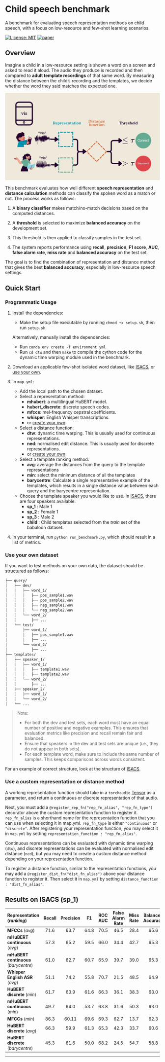 # Child speech benchmark
A benchmark for evaluating speech representation methods on child speech, with a focus on low-resource and few-shot learning scenarios.

[![License: MIT](https://img.shields.io/badge/License-MIT-blue.svg)](LICENSE)
[![paper](https://img.shields.io/badge/Paper-arXiv-red.svg)](https://arxiv.org/abs/2507.12217)

## Overview

Imagine a child in a low-resource setting is shown a word on a screen and asked to read it aloud. The audio they produce is recorded and then compared to **adult template recordings** of that same word. By measuring the distance between the child’s recording and the templates, we decide whether the word they said matches the expected one.

![Few-shot paper example](fig/system.png)

This benchmark evaluates how well different **speech representation** and **distance calculation** methods can classify the spoken word as a match or not. The process works as follows:

1. A **binary classifier** makes match/no-match decisions based on the computed distances.

2. A **threshold** is selected to maximize **balanced accuracy** on the development set.

3. This threshold is then applied to classify samples in the test set.

4. The system reports performance using **recall**, **precision**, **F1 score**, **AUC**, **false alarm rate**, **miss rate** and **balanced accuracy** on the test set.

The goal is to find the combination of representation and distance method that gives the best **balanced accuracy**, especially in low-resource speech settings.

## Quick Start
### Programmatic Usage

1. Install the dependencies:

    - Make the setup file executable by running ``chmod +x setup.sh``, then run ``setup.sh``.

    Alternatively, manually install the dependencies:
    - Run ``conda env create -f environment.yml``
    - Run ``cd dtw`` and then ``make`` to compile the cython code for the dynamic time warping module used in the benchmark.


2. Download an applicable few-shot isolated word dataset, like [ISACS](https://reubix29.github.io/isolated-afrikaans-child-speech/), or [use your own](#use-your-own-dataset).

3. In `map.yml`:
    - Add the local path to the chosen dataset.
    - Select a representation method:
        - **mhubert**: a multilingual HuBERT model.
        - **hubert_discrete**: discrete speech codes.
        - **mfccs**: mel-frequency cepstral coefficients.
        - **whisper**: English Whisper transcriptions.
        - or [create your own](#test-a-custom-representation-or-distance-method)
    - Select a distance function:
        - **dtw**: dynamic time warping. This is usually used for continuous representations. 
        - **ned**: normalised edit distance. This is usually used for discrete representations.
        - or [create your own](#test-a-custom-representation-or-distance-method)
    - Select a template ranking method:
        - **avg**: average the distances from the query to the template representations
        - **min**: select the minimum distance of all the templates
        - **barycentre**: Calculate a single representative example of the templates, which results in a single distance value between each query and the barycentre representation.
    - Choose the template speaker you would like to use. In [ISACS](https://reubix29.github.io/isolated-afrikaans-child-speech/), there are four speakers available:
        - **sp_1** : Male 1
        - **sp_2** : Female 1
        - **sp_3** : Male 2
        - **child** : Child templates selected from the *train* set of the babaloon dataset.

5. In your terminal, run `python run_benchmark.py`, which should result in a list of metrics.

### Use your own dataset

If you want to test methods on your own data, the dataset should be structured as follows:

```dataset/
├── query/
│   ├── dev/
│   │   ├── word_1/
│   │   │   ├── pos_sample1.wav
│   │   │   ├── pos_sample2.wav
│   │   │   ├── neg_sample1.wav
│   │   │   └── neg_sample2.wav
│   │   └── word_2/
│   │       ├── ...
│   └── test/
│       ├── word_1/
│       │   ├── pos_sample1.wav
│       │   ├── ...
│       └── word_2/
│           ├── ...
├── templates/
│   ├── speaker_1/
│   │   ├── word_1/
│   │   │   ├── template1.wav
│   │   │   ├── template2.wav
│   │   └── word_2/
│   │       ├── ...
│   ├── speaker_2/
│   │   ├── word_1/
│   │   └── word_2/
│   └── ...
```

> Note:
> - For both the dev and test sets, each word must have an equal number of positive and negative examples. This ensures that evaluation metrics like precision and recall remain fair and balanced.
> - Ensure that speakers in the dev and test sets are unique (i.e., they do not appear in both sets).
> - For each template word, make sure to include the same number of samples. This keeps comparisons across words consistent.

For an example of correct structure, look at the structure of [ISACS](https://reubix29.github.io/isolated-afrikaans-child-speech/).

### Use a custom representation or distance method

A working representation function should take in a `torchaudio` [Tensor](https://docs.pytorch.org/audio/stable/generated/torchaudio.load.html#torchaudio.load) as a parameter, and return a continuous or discrete representation of that audio.

Next, you must add a `@register_rep_fn("rep_fn_alias", "rep_fn_type")` decorator above the custom representation function to register it. `rep_fn_alias` is a shorthand name for the representation function that you can use when selecting it in map.yml. `rep_fn_type` is either `"continuous"` or `"discrete"`. After registering your representation function, you may select it in `map.yml` by setting `representation_function : "rep_fn_alias"`.

Continuous representations can be evaluated with dynamic time warping (`dtw`), and discrete representations can be evaluated with normalised edit distance (`ned`), but you may need to create a custom distance method depending on your representation function.

To register a distance function, similar to the representation functions, you may add a `@register_dist_fn("dist_fn_alias")` above your distance function to register it. Then select it in `map.yml` by setting `distance_function : "dist_fn_alias"`.


## Results on ISACS (sp_1)
| Representation (*ranking*)| Recall | Precision | F1 | ROC AUC | False Alarm Rate | Miss Rate | Balanced Accuracy |
|:---|:---:|:---:|:---:|:---:|:---:|:---:|:---:|
| **MFCCs** (*avg*)| 71.6 | 63.7 | 64.8 | 70.5 | 46.5 | 28.4 | 65.6 |
| **mHuBERT continuous** (*avg*) | 57.3 | 65.2 | 59.5 | 66.0 | 34.4 | 42.7 | 65.3 | 
| **mHuBERT continuous** (*barycentre*) | 61.0 | 62.7 | 60.7 | 65.9 | 39.7 | 39.0 | 65.3 | 
| **Whisper English ASR** (*avg*)| 51.1 | 74.2 | 55.8 | 70.7 | 21.5 | 48.5 | 64.9| 
| **HuBERT discrete** (*min*)| 61.7 | 63.9 | 61.6 | 66.3 | 36.1 | 38.3 | 63.0 | 
| **mHuBERT continuous** (*min*) | 49.7 | 64.0 | 53.7 | 63.8 | 31.6 | 50.3 | 63.0 | 
| **MFCCs** (*min*)| 86.3 | 60.11 | 69.6 | 69.3 | 62.7 | 13.7 | 62.3 | 
| **HuBERT discrete** (*avg*)| 66.3 | 59.9 | 61.3 | 65.3 | 42.3 | 33.7 | 60.6 |
| **HuBERT discrete** (*barycentre*) | 45.3 | 61.6 | 50.0 | 68.2 | 24.5 | 54.7 | 58.8 |
-----


